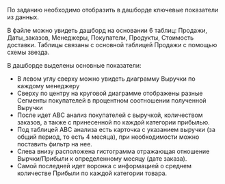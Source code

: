 По заданию необходимо отобразить в дашборде ключевые показатели из данных.
  
  В файле можно увидеть дашборд на основании 6 таблиц: Продажи, Даты_заказов, Менеджеры, Покупатели, Продукты, Стоимость доставки. 
  Таблицы связаны с основной таблицей Продажи с помощью схемы звезда. 

  В дашборде выделены основные показатели:
  - В левом углу сверху можно увидеть диаграмму Выручки по каждому менеджеру
  - Сверху по центру на круговой диаграмме отображены разные Сегменты покупателей в процентном соотношении полученной Выручки
  - После идет ABC анализ покупателей с выручкой, количеством заказов, а также с принесенной по каждой категории прибылью.
  - Под таблицей ABC анализа есть карточка с указанием выручки (за общий период, то есть 4 месяца), при необходимости можно поставить фильтр на нее.
  - Слева внизу расположена гистограмма отражающая отношение Вырчки/Прибыли к определенному месяцу (дате заказа). 
  - Самой последней идет воронка с информацией о среднем количестве Прибыли по каждой категории товара. 


